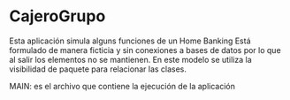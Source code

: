 # CajeroGrupo
Esta aplicación simula alguns funciones de un Home Banking
Está formulado de manera ficticia y sin conexiones a bases de datos por lo que al salir los elementos no se mantienen.
En este modelo se utiliza la visibilidad de paquete para relacionar las clases.

MAIN: es el archivo que contiene la ejecución de la aplicación